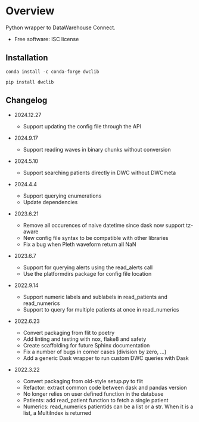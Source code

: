 # Overview
Python wrapper to DataWarehouse Connect.
-   Free software: ISC license

## Installation
`conda install -c conda-forge dwclib`

`pip install dwclib`

## Changelog
- 2024.12.27
    - Support updating the config file through the API

- 2024.9.17
    - Support reading waves in binary chunks without conversion

- 2024.5.10
    - Support searching patients directly in DWC without DWCmeta

- 2024.4.4
    - Support querying enumerations
    - Update dependencies

- 2023.6.21
    - Remove all occurences of naive datetime since dask now support tz-aware
    - New config file syntax to be compatible with other libraries
    - Fix a bug when Pleth waveform return all NaN

- 2023.6.7
    - Support for querying alerts using the read_alerts call
    - Use the platformdirs package for config file location

- 2022.9.14
    - Support numeric labels and sublabels in read_patients and read_numerics
    - Support to query for multiple patients at once in read_numerics

- 2022.6.23
    - Convert packaging from flit to poetry
    - Add linting and testing with nox, flake8 and safety
    - Create scaffolding for future Sphinx documentation
    - Fix a number of bugs in corner cases (division by zero, ...)
    - Add a generic Dask wrapper to run custom DWC queries with Dask

- 2022.3.22
    - Convert packaging from old-style setup.py to flit
    - Refactor: extract common code between dask and pandas version
    - No longer relies on user defined function in the database
    - Patients: add read_patient function to fetch a single patient
    - Numerics: read_numerics patientids can be a list or a str. When it is a list, a MultiIndex is returned

